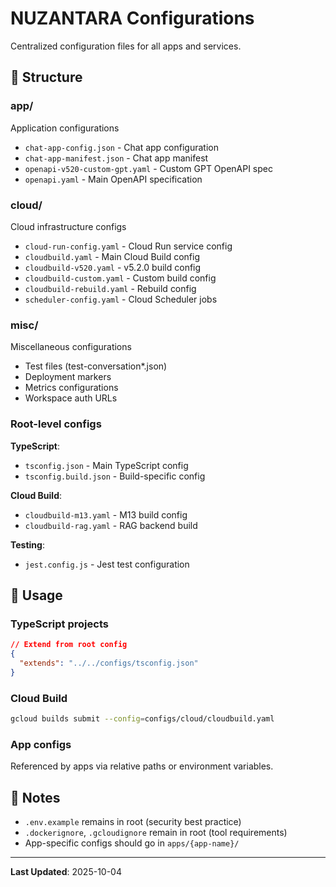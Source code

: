 # NUZANTARA Configurations

Centralized configuration files for all apps and services.

## 📁 Structure

### app/
Application configurations

- `chat-app-config.json` - Chat app configuration
- `chat-app-manifest.json` - Chat app manifest
- `openapi-v520-custom-gpt.yaml` - Custom GPT OpenAPI spec
- `openapi.yaml` - Main OpenAPI specification

### cloud/
Cloud infrastructure configs

- `cloud-run-config.yaml` - Cloud Run service config
- `cloudbuild.yaml` - Main Cloud Build config
- `cloudbuild-v520.yaml` - v5.2.0 build config
- `cloudbuild-custom.yaml` - Custom build config
- `cloudbuild-rebuild.yaml` - Rebuild config
- `scheduler-config.yaml` - Cloud Scheduler jobs

### misc/
Miscellaneous configurations

- Test files (test-conversation*.json)
- Deployment markers
- Metrics configurations
- Workspace auth URLs

### Root-level configs

**TypeScript**:
- `tsconfig.json` - Main TypeScript config
- `tsconfig.build.json` - Build-specific config

**Cloud Build**:
- `cloudbuild-m13.yaml` - M13 build config
- `cloudbuild-rag.yaml` - RAG backend build

**Testing**:
- `jest.config.js` - Jest test configuration

## 🔧 Usage

### TypeScript projects
```json
// Extend from root config
{
  "extends": "../../configs/tsconfig.json"
}
```

### Cloud Build
```bash
gcloud builds submit --config=configs/cloud/cloudbuild.yaml
```

### App configs
Referenced by apps via relative paths or environment variables.

## 📝 Notes

- `.env.example` remains in root (security best practice)
- `.dockerignore`, `.gcloudignore` remain in root (tool requirements)
- App-specific configs should go in `apps/{app-name}/`

---

**Last Updated**: 2025-10-04
